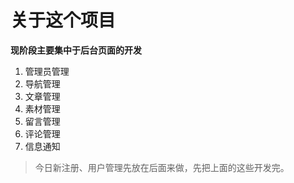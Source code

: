 ﻿# 关于这个项目

**现阶段主要集中于后台页面的开发**
1. 管理员管理
2. 导航管理
3. 文章管理
4. 素材管理
5. 留言管理
6. 评论管理
7. 信息通知

>今日新注册、用户管理先放在后面来做，先把上面的这些开发完。